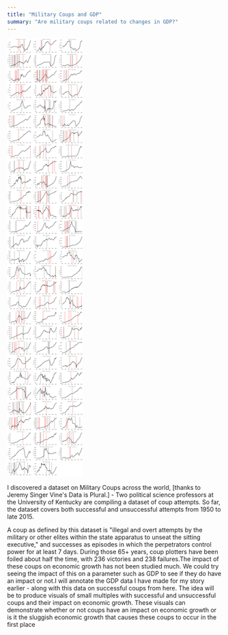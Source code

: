 ```yaml
---
title: "Military Coups and GDP"
summary: "Are military coups related to changes in GDP?"
---
```


![](gdp.png)

I discovered a dataset on Military Coups across the world, [thanks to Jeremy Singer Vine's Data is Plural.] - Two political science professors at the University of Kentucky are compiling a dataset of coup attempts. So far, the dataset covers both successful and unsuccessful attempts from 1950 to late 2015.

A coup as defined by this dataset is "illegal and overt attempts by the military or other elites within the state apparatus to unseat the sitting executive," and successes as episodes in which the perpetrators control power for at least 7 days. During those 65+ years, coup plotters have been foiled about half the time, with 236 victories and 238 failures.The impact of these coups on economic growth has not been studied much. We could try seeing the impact of this on a parameter such as GDP to see if they do have an impact or not.I will annotate the GDP data I have made for my story earlier - along with this data on successful coups from here. The idea will be to produce visuals of small multiples with successful and unsuccessful coups and their impact on economic growth. These visuals can demonstrate whether or not coups have an impact on economic growth or is it the sluggish economic growth that causes these coups to occur in the first place